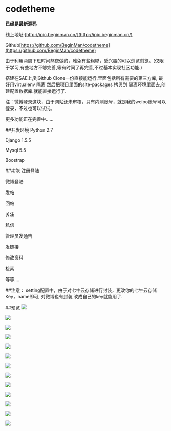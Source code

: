 codetheme
=========

**已经是最新源码**

线上地址:[http://ipic.beginman.cn/](http://ipic.beginman.cn/)

Github[https://github.com/BeginMan/codetheme](https://github.com/BeginMan/codetheme)

由于利用两周下班时间熬夜做的，难免有些粗糙，感兴趣的可以浏览浏览。(仅限于学习,有些地方不够完善,等有时间了再完善,不过基本实现社区功能.)

搭建在SAE上,到Github Clone一份直接能运行,里面包括所有需要的第三方库, 最好用virtualenv 隔离 然后把项目里面的site-packages 拷贝到 隔离环境里面去,创建配置数据库.就能直接运行了.

注：微博登录这块，由于网站还未审核，只有内测账号，就是我的weibo账号可以登录，不过也可以试试。

更多功能正在完善中……

##开发环境
Python 2.7

Django 1.5.5

Mysql 5.5

Boostrap

##功能
注册登陆

微博登陆

发帖

回帖

关注

私信

管理员发通告

发链接

修改资料

检索

等等....

##注意：
setting配置中，由于对七牛云存储进行封装，更改你的七牛云存储Key，name即可, 对微博也有封装,改成自己的key就能用了.

##预览
![](http://images.cnblogs.com/cnblogs_com/BeginMan/486940/o_theme1.png)

![](http://images.cnblogs.com/cnblogs_com/BeginMan/486940/o_theme2.png)

![](http://images.cnblogs.com/cnblogs_com/BeginMan/486940/o_theme3.png)

![](http://images.cnblogs.com/cnblogs_com/BeginMan/486940/o_theme5.png)


![](http://images.cnblogs.com/cnblogs_com/BeginMan/486940/o_theme6.png)


![](http://images.cnblogs.com/cnblogs_com/BeginMan/486940/o_theme7.png)


![](http://images.cnblogs.com/cnblogs_com/BeginMan/486940/o_theme8.png)


![](http://images.cnblogs.com/cnblogs_com/BeginMan/486940/o_theme9.png)


![](http://images.cnblogs.com/cnblogs_com/BeginMan/486940/o_theme10.png)


![](http://images.cnblogs.com/cnblogs_com/BeginMan/486940/o_theme11.png)


![](http://images.cnblogs.com/cnblogs_com/BeginMan/486940/o_theme12.png)


![](http://images.cnblogs.com/cnblogs_com/BeginMan/486940/o_theme13.png)


![](http://images.cnblogs.com/cnblogs_com/BeginMan/486940/o_theme14.png)

